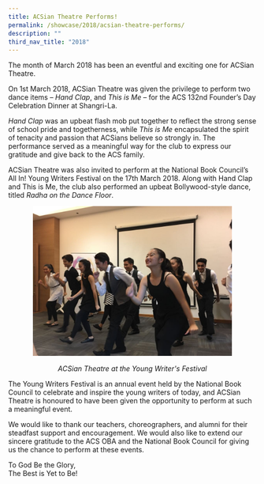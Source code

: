 ```yaml
---
title: ACSian Theatre Performs!
permalink: /showcase/2018/acsian-theatre-performs/
description: ""
third_nav_title: "2018"
---
```

The month of March 2018 has been an eventful and exciting one for ACSian Theatre.

  

On 1st March 2018, ACSian Theatre was given the privilege to perform two dance items –&nbsp;_Hand Clap_, and&nbsp;_This is Me_&nbsp;– for the ACS 132nd Founder’s Day Celebration Dinner at Shangri-La.

  

_Hand Clap_&nbsp;was an upbeat flash mob put together to reflect the strong sense of school pride and togetherness, while&nbsp;_This is Me_&nbsp;encapsulated the spirit of tenacity and passion that ACSians believe so strongly in. The performance served as a meaningful way for the club to express our gratitude and give back to the ACS family.

  

ACSian Theatre was also invited to perform at the National Book Council’s All In! Young Writers Festival on the 17th March 2018. Along with Hand Clap and This is Me, the club also performed an upbeat Bollywood-style dance, titled&nbsp;_Radha on the Dance Floor_.

<style>  
img {  
  display: block;  
  margin-left: auto;  
  margin-right: auto;  
}  
</style>  
<img style="width:80%;" src="/images/All%20In!%20Young%20Writers%20Festival%201.jpeg">  
  
 <br>
<figcaption style="text-align:center;"><em>ACSian Theatre at the Young Writer's Festival</em></figcaption>

The Young Writers Festival is an annual event held by the National Book Council to celebrate and inspire the young writers of today, and ACSian Theatre is honoured to have been given the opportunity to perform at such a meaningful event.

We would like to thank our teachers, choreographers, and alumni for their steadfast support and encouragement. We would also like to extend our sincere gratitude to the ACS OBA and the National Book Council for giving us the chance to perform at these events.

To God Be the Glory, <br>
The Best is Yet to Be!